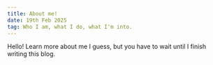 ```yaml
---
title: About me!
date: 19th Feb 2025
tag: Who I am, what I do, what I'm into.
---
```


Hello! Learn more about me I guess, but you have to wait until I finish writing this blog.
